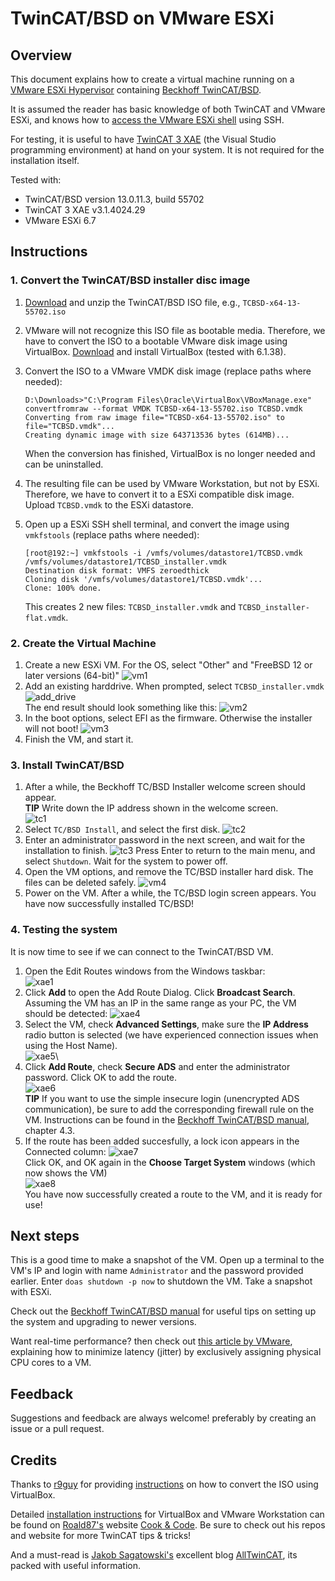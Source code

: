 # TwinCAT/BSD on VMware ESXi

## Overview
This document explains how to create a virtual machine running on a [VMware ESXi Hypervisor](https://www.vmware.com/nl/products/ESXi-and-esx.html) containing [Beckhoff TwinCAT/BSD](https://www.beckhoff.com/en-en/products/ipc/software-and-tools/twincat-bsd/). 

It is assumed the reader has basic knowledge of both TwinCAT and VMware ESXi, and knows how to [access the VMware ESXi shell](https://docs.vmware.com/en/VMware-vSphere/6.7/com.vmware.vsphere.security.doc/GUID-DFA67697-232E-4F7D-860F-96C0819570A8.html) using SSH.

For testing, it is useful to have [TwinCAT 3 XAE](https://www.beckhoff.com/en-en/products/automation/twincat/te1xxx-twincat-3-engineering/te1000.html) (the Visual Studio programming environment) at hand on your system. It is not required for the installation itself.

Tested with:
- TwinCAT/BSD version 13.0.11.3, build 55702
- TwinCAT 3 XAE v3.1.4024.29
- VMware ESXi 6.7

## Instructions

### 1. Convert the TwinCAT/BSD installer disc image

1. [Download](https://www.beckhoff.com/en-en/support/download-finder/software-and-tools/) and unzip the TwinCAT/BSD ISO file, e.g., `TCBSD-x64-13-55702.iso`
1. VMware will not recognize this ISO file as bootable media. Therefore, we have to convert the ISO to a bootable VMware disk image using VirtualBox. [Download](https://www.virtualbox.org/wiki/Downloads) and install VirtualBox (tested with 6.1.38).
1. Convert the ISO to a VMware VMDK disk image (replace paths where needed):
	```
	D:\Downloads>"C:\Program Files\Oracle\VirtualBox\VBoxManage.exe" convertfromraw --format VMDK TCBSD-x64-13-55702.iso TCBSD.vmdk
	Converting from raw image file="TCBSD-x64-13-55702.iso" to file="TCBSD.vmdk"...
	Creating dynamic image with size 643713536 bytes (614MB)...
	```
	When the conversion has finished, VirtualBox is no longer needed and can be uninstalled.

1. The resulting file can be used by VMware Workstation, but not by ESXi. Therefore, we have to convert it to a ESXi compatible disk image.\
Upload `TCBSD.vmdk` to the ESXi datastore.
1. Open up a ESXi SSH shell terminal, and convert the image using `vmkfstools` (replace paths where needed):
	```
	[root@192:~] vmkfstools -i /vmfs/volumes/datastore1/TCBSD.vmdk /vmfs/volumes/datastore1/TCBSD_installer.vmdk
	Destination disk format: VMFS zeroedthick
	Cloning disk '/vmfs/volumes/datastore1/TCBSD.vmdk'...
	Clone: 100% done.
	```
	This creates 2 new files: `TCBSD_installer.vmdk` and `TCBSD_installer-flat.vmdk`.

### 2. Create the Virtual Machine

1. Create a new ESXi VM. For the OS, select "Other" and "FreeBSD 12 or later versions (64-bit)"
![vm1](images/vm1.png)
1. Add an existing harddrive. When prompted, select  `TCBSD_installer.vmdk`\
![add_drive](images/add_drive.png)\
The end result should look something like this:
![vm2](images/vm2.png)
1. In the boot options, select EFI as the firmware. Otherwise the installer will not boot!
![vm3](images/vm3.png)
1. Finish the VM, and start it. 

### 3. Install TwinCAT/BSD

1. After a while, the Beckhoff TC/BSD Installer welcome screen should appear.\
**TIP** Write down the IP address shown in the welcome screen.\
![tc1](images/tc1.png)
1. Select `TC/BSD Install`, and select the first disk.
![tc2](images/tc2.png)
1. Enter an administrator password in the next screen, and wait for the installation to finish.
![tc3](images/tc3.png)
Press Enter to return to the main menu, and select `Shutdown`. Wait for the system to power off.
1. Open the VM options, and remove the TC/BSD installer hard disk. The files can be deleted safely.
![vm4](images/vm4.png)
1. Power on the VM. After a while, the TC/BSD login screen appears. You have now successfully installed TC/BSD!

### 4. Testing the system

It is now time to see if we can connect to the TwinCAT/BSD VM.

1. Open the Edit Routes windows from the Windows taskbar:\
![xae1](images/xae1.png)
1. Click **Add** to open the Add Route Dialog. Click **Broadcast Search**. Assuming the VM has an IP in the same range as your PC, the VM should be detected:
![xae4](images/xae4.png)
1. Select the VM, check **Advanced Settings**, make sure the **IP Address** radio button is selected (we have experienced connection issues when using the Host Name).\
![xae5](images/xae5.png)\
1. Click **Add Route**, check **Secure ADS** and enter the administrator password. Click OK to add the route.\
![xae6](images/xae6.png)\
**TIP** If you want to use the simple insecure login (unencrypted ADS communication), be sure to add the corresponding firewall rule on the VM. Instructions can be found in the [Beckhoff TwinCAT/BSD manual](http://ftp.beckhoff.com/download/document/ipc/embedded-pc/embedded-pc-cx/TwinCAT_BSD_en.pdf), chapter 4.3.
1. If the route has been added succesfully, a lock icon appears in the Connected column:
![xae7](images/xae7.png)\
Click OK, and OK again in the **Choose Target System** windows (which now shows the VM)\
![xae8](images/xae8.png)\
You have now successfully created a route to the VM, and it is ready for use!

## Next steps

This is a good time to make a snapshot of the VM. Open up a terminal to the VM's IP and login with name `Administrator` and the password provided earlier. Enter `doas shutdown -p now` to shutdown the VM. Take a snapshot with ESXi.

Check out the [Beckhoff TwinCAT/BSD manual](http://ftp.beckhoff.com/download/document/ipc/embedded-pc/embedded-pc-cx/TwinCAT_BSD_en.pdf) for useful tips on setting up the system and upgrading to newer versions.

Want real-time performance? then check out [this article by VMware](https://www.vmware.com/techpapers/2013/deploying-extremely-latency-sensitive-applications-10383.html), explaining how to minimize latency (jitter) by exclusively assigning physical CPU cores to a VM.

## Feedback

Suggestions and feedback are always welcome! preferably by creating an issue or a pull request.

## Credits

Thanks to [r9guy](https://github.com/r9guy) for providing [instructions](https://github.com/r9guy/TwinCAT-BSD-VM-creator) on how to convert the ISO using VirtualBox.

Detailed [installation instructions](https://cookncode.com/twincat/2022/08/11/twincat-bsd.html) for VirtualBox and VMware Workstation can be found on [Roald87's](https://github.com/roald87) website [Cook & Code](https://cookncode.com/). Be sure to check out his repos and website for more TwinCAT tips & tricks!

And a must-read is [Jakob Sagatowski's](https://github.com/sagatowski) excellent blog [AllTwinCAT](https://alltwincat.com/), its packed with useful information.
